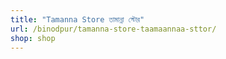 ```yaml
---
title: "Tamanna Store তামান্না স্টোর"
url: /binodpur/tamanna-store-taamaannaa-sttor/
shop: shop
---
```


